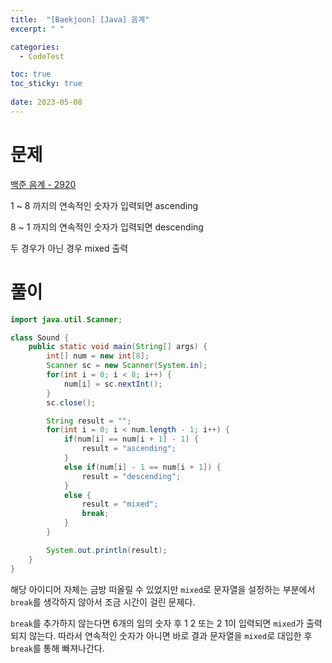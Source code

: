 ```yaml
---
title:  "[Baekjoon] [Java] 음계"
excerpt: " "

categories:
  - CodeTest

toc: true
toc_sticky: true
 
date: 2023-05-08
---
```


# 문제

[백준 음계 - 2920](https://www.acmicpc.net/problem/2920)

1 ~ 8 까지의 연속적인 숫자가 입력되면 ascending

8 ~ 1 까지의 연속적인 숫자가 입력되면 descending

두 경우가 아닌 경우 mixed 출력

# 풀이
```java 
import java.util.Scanner;

class Sound {
    public static void main(String[] args) {
        int[] num = new int[8];
        Scanner sc = new Scanner(System.in);
        for(int i = 0; i < 8; i++) {
            num[i] = sc.nextInt();
        }
        sc.close();

        String result = "";
        for(int i = 0; i < num.length - 1; i++) {
            if(num[i] == num[i + 1] - 1) {
                result = "ascending";
            }
            else if(num[i] - 1 == num[i + 1]) {
                result = "descending";
            }
            else {
                result = "mixed";
                break;
            }
        }

        System.out.println(result);
    }
}
```

해당 아이디어 자체는 금방 떠올릴 수 있었지만 `mixed`로 문자열을 설정하는 부분에서 `break`를 생각하지 않아서 조금 시간이 걸린 문제다. 

`break`를 추가하지 않는다면 6개의 임의 숫자 후 1 2 또는 2 1이 입력되면 `mixed`가 출력되지 않는다. 따라서 연속적인 숫자가 아니면 바로 결과 문자열을 `mixed`로 대입한 후 `break`를 통해 빠져나간다.
